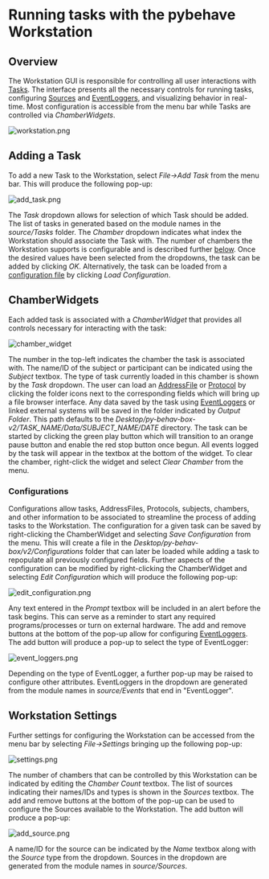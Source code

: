 # Running tasks with the pybehave Workstation

## Overview

The Workstation GUI is responsible for controlling all user interactions with [Tasks](). The interface presents all the necessary
controls for running tasks, configuring [Sources]() and [EventLoggers](), and visualizing behavior in real-time. Most configuration
is accessible from the menu bar while Tasks are controlled via *ChamberWidgets*.

![workstation.png](img/workstation.png)

## Adding a Task

To add a new Task to the Workstation, select *File->Add Task* from the menu bar. This will produce the following pop-up:

![add_task.png](img/add_task.png)

The *Task* dropdown allows for selection of which Task should be added. The list of tasks in generated based on the module 
names in the *source/Tasks* folder. The *Chamber* dropdown indicates what index the Workstation should associate the Task with.
The number of chambers the Workstation supports is configurable and is described further [below](#workstation-settings). Once the desired values
have been selected from the dropdowns, the task can be added by clicking *OK*. Alternatively, the task can be loaded from a
[configuration file](#configurations) by clicking *Load Configuration*.

## ChamberWidgets

Each added task is associated with a *ChamberWidget* that provides all controls necessary for interacting with the task:

![chamber_widget](img/chamber_widget.png)

The number in the top-left indicates the chamber the task is associated with. The name/ID of the subject or participant can 
be indicated using the *Subject* textbox. The type of task currently loaded in this chamber is shown by the *Task* dropdown.
The user can load an [AddressFile](protocols_addressfiles.md) or [Protocol](protocols_addressfiles.md) by clicking the folder 
icons next to the corresponding fields which will bring up a file browser interface. Any data saved by the task using 
[EventLoggers]() or linked external systems will be saved in the folder indicated by *Output Folder*. This path defaults to the 
*Desktop/py-behav-box-v2/TASK_NAME/Data/SUBJECT_NAME/DATE* directory. The task can be started by clicking the green play button
which will transition to an orange pause button and enable the red stop button once begun. All events logged by the task will
appear in the textbox at the bottom of the widget. To clear the chamber, right-click the widget and select *Clear Chamber*
from the menu.

### Configurations

Configurations allow tasks, AddressFiles, Protocols, subjects, chambers, and other information to be associated to streamline
the process of adding tasks to the Workstation. The configuration for a given task can be saved by right-clicking the ChamberWidget
and selecting *Save Configuration* from the menu. This will create a file in the *Desktop/py-behav-box/v2/Configurations* folder
that can later be loaded while adding a task to repopulate all previously configured fields. Further aspects of the configuration
can be modified by right-clicking the ChamberWidget and selecting *Edit Configuration* which will produce the following pop-up:

![edit_configuration.png](img/edit_configuration.png)

Any text entered in the *Prompt* textbox will be included in an alert before the task begins. This can serve as a reminder 
to start any required programs/processes or turn on external hardware. The add and remove buttons at the bottom of the pop-up
allow for configuring [EventLoggers](). The add button will produce a pop-up to select the type of EventLogger:

![event_loggers.png](img/event_loggers.png)

Depending on the type of EventLogger, a further pop-up may be raised to configure other attributes. EventLoggers
in the dropdown are generated from the module names in *source/Events* that end in "EventLogger".

## Workstation Settings

Further settings for configuring the Workstation can be accessed from the menu bar by selecting *File->Settings* bringing 
up the following pop-up:

![settings.png](img/settings.png)

The number of chambers that can be controlled by this Workstation can be indicated by editing the *Chamber Count* textbox.
The list of sources indicating their names/IDs and types is shown in the *Sources* textbox.
The add and remove buttons at the bottom of the pop-up can be used to configure the Sources available to the Workstation.
The add button will produce a pop-up:

![add_source.png](img/add_source.png)

A name/ID for the source can be indicated by the *Name* textbox along with the *Source* type from the dropdown. Sources
in the dropdown are generated from the module names in *source/Sources*.